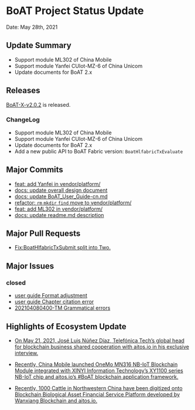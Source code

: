 # BoAT Project Status Update
Date: May 28th, 2021


## Update Summary
* Support module ML302 of China Mobile
* Support module Yanfei CUIot-MZ-6 of China Unicom
* Update documents for BoAT 2.x



## Releases
[BoAT-X-v2.0.2](https://github.com/aitos-io/BoAT-X-Framework/releases/tag/BoAT-X-v2.0.2) is released.


### ChangeLog
- Support module ML302 of China Mobile 
- Support module Yanfei CUIot-MZ-6 of China Unicom
- Update documents for BoAT 2.x
- Add a new public API to BoAT Fabric version: `BoatHlfabricTxEvaluate`


## Major Commits
* [feat: add Yanfei in vendor/platform/](https://github.com/aitos-io/BoAT-X-Framework/commit/1cebe41c895ed4233cf878470f712e5d996e6475)
* [docs: update overall design document](https://github.com/aitos-io/BoAT-X-Framework/commit/6ab81dd89449eeb49fc820d366997e17f5b9c975)
* [docs: update BoAT_User_Guide-cn.md](https://github.com/aitos-io/BoAT-X-Framework/commit/2b874a4430ef99370632a0786f3e7430edd56bce)
* [refactor: `rm` `mkdir` `find` move to vendor/platform/](https://github.com/aitos-io/BoAT-X-Framework/commit/124df9c03c5852a211bd231fce244fab0f8ea72f)
* [feat: add ML302 in vendor/platform/](https://github.com/aitos-io/BoAT-X-Framework/commit/4790b7a25f73beeaac9966fdfc1bd7b636a6e3b3)
* [docs: update readme.md description](https://github.com/aitos-io/BoAT-X-Framework/commit/fc6d3f6c6aa61cb3ab52553ef0b99acf11c423d8)
  

## Major Pull Requests
* [Fix:BoatHlfabricTxSubmit split into Two.](https://github.com/aitos-io/BoAT-X-Framework/pull/61)


## Major Issues

### closed
* [user guide Format adjustment](https://github.com/aitos-io/BoAT-X-Framework/pull/44)
* [user guide Chapter citation error](https://github.com/aitos-io/BoAT-X-Framework/pull/41)
* [202104080400-TM Grammatical errors](https://github.com/aitos-io/BoAT-X-Framework/pull/33)


## Highlights of Ecosystem Update
* [On May 21, 2021, José Luis Núñez Díaz, Telefónica Tech’s global head for blockchain business shared cooperation with aitos.io in his exclusive interview.](https://www.linkedin.com/feed/update/urn:li:activity:6803476667336667136)

* [Recently, China Mobile launched OneMo MN316 NB-IoT Blockchain Module integrated with XINYI Information Technology’s XY1100 series NB-IoT chip and aitos.io’s #BoAT blockchain application framework.](https://www.linkedin.com/feed/update/urn:li:activity:6784851143878152192)

* [Recently, 1000 Cattle in Northwestern China have been digitized onto Blockchain Biological Asset Financial Service Platform developed by Wanxiang Blockchain and aitos.io.](https://www.linkedin.com/feed/update/urn:li:activity:6757210248077045760)



